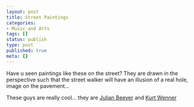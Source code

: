 ```yaml
---
layout: post
title: Street Paintings
categories:
- Music and Arts
tags: []
status: publish
type: post
published: true
meta: {}
---
```

Have u seen paintings like these on the street? They are drawn in the perspective such that the street walker will have an illusion of a real hole, image on the pavement...

These guys are really cool... they are [Julian Beever](http://en.wikipedia.org/wiki/Julian_Beever) and [Kurt Wenner](http://en.wikipedia.org/wiki/Kurt_Wenner)
